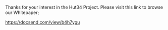 Thanks for your interest in the Hut34 Project. Please visit this link to browse our Whitepaper;

https://docsend.com/view/b4h7ygu
